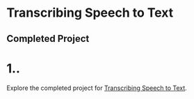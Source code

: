 # Transcribing Speech to Text

## Completed Project
# 1..

Explore the completed project for [Transcribing Speech to Text](https://developer.apple.com/tutorials/app-dev-training/transcribing-speech-to-text).
